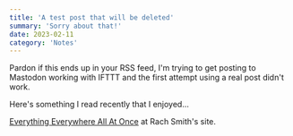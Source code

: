 ```yaml
---
title: 'A test post that will be deleted'
summary: 'Sorry about that!'
date: 2023-02-11
category: 'Notes'
---
```


Pardon if this ends up in your RSS feed, I'm trying to get posting to Mastodon working with IFTTT and the first attempt using a real post didn't work.

Here's something I read recently that I enjoyed...

[Everything Everywhere All At Once](https://rachsmith.com/everything-everywhere-all-at-once/) at Rach Smith's site.